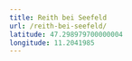 ```yaml
---
title: Reith bei Seefeld
url: /reith-bei-seefeld/
latitude: 47.298979700000004
longitude: 11.2041985
---
```

